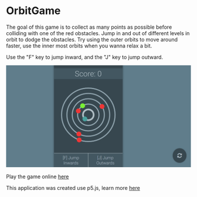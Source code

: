 # OrbitGame

The goal of this game is to collect as many points as possible before colliding with one of the red obstacles. Jump in and out of different levels in orbit to dodge the obstacles. Try using the outer orbits to move around faster, use the inner most orbits when you wanna relax a bit.

Use the "F" key to jump inward, and the "J" key to jump outward.

![Preview](https://github.com/BrandonBahret/OrbitGame/blob/master/preview.PNG)

Play the game online [here](https://brandonbahret.github.io/OrbitGame/)

This application was created use p5.js, learn more [here](https://p5js.org/)
